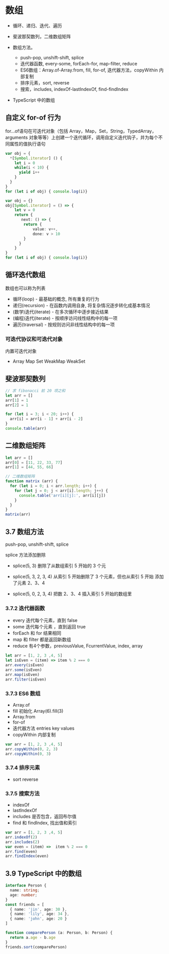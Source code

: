 # 数组
- 循环、递归、迭代、遍历
- 斐波那契数列，二维数组矩阵
- 数组方法。
  - push-pop, unshift-shift, splice
  - 迭代器函数, every-some, forEach-for, map-filter, reduce
  - ES6数组：Array.of-Array.from, fill, for-of, 迭代器方法，copyWithin 内部复制
  - 排序元素，sort, reverse
  - 搜索，includes, indexOf-lastIndexOf, find-findIndex
  
- TypeScript 中的数组

## 自定义 for-of 行为

for...of语句在可迭代对象（包括 Array，Map，Set，String，TypedArray，arguments 对象等等）上创建一个迭代循环，调用自定义迭代钩子，并为每个不同属性的值执行语句
```typescript
var obj = {
  *[Symbol.iterator] () {
	let i = 0
	while(i < 10) {
	  yield i++
	}
  }
}
for (let i of obj) { console.log(i)}

var obj = {}
obj[Symbol.iterator] = () => {
	let v = 0
    return {
	   next: () => {
		return {
			value: v++,
	  	 	done: v > 10
		}
	  }
	}
}
for (let i of obj) { console.log(i)}
```

## 循环迭代数组

数组也可以称为列表

- 循环(loop) - 最基础的概念, 所有重复的行为
- 递归(recursion) - 在函数内调用自身, 将复杂情况逐步转化成基本情况
- (数学)迭代(iterate) - 在多次循环中逐步接近结果
- (编程)迭代(iterate) - 按顺序访问线性结构中的每一项
- 遍历(traversal) - 按规则访问非线性结构中的每一项

### 可迭代协议和可迭代对象
内置可迭代对象
- Array Map Set WeakMap WeakSet 


## 斐波那契数列
```javascript
// 求 fibonacci 前 20 项之和
let arr = []
arr[1] = 1
arr[2] = 1

for (let i = 3; i < 20; i++) {
  arr[i] = arr[i - 1] + arr[i - 2]
}
console.table(arr)
```

## 二维数组矩阵
```javascript
let arr = []
arr[0] = [11, 22, 33, 77]
arr[1] = [44, 55, 66]

// 二维数组矩阵
function matrix (arr) {
  for (let i = 0; i < arr.length; i++) {
    for (let j = 0; j < arr[i].length; j++) {
      console.table('arr[i][j]:', arr[i][j])
    }
  }
}
matrix(arr)
```


## 3.7 数组方法

push-pop, unshift-shift, splice

splice 方法添加删除
- splice(5, 3) 删除了从数组索引 5 开始的 3 个元

- splice(5, 3, 2, 3, 4) 从索引 5 开始删除了 3 个元素，但也从索引 5 开始 添加了元素 2、3、4

- splice(5, 0, 2, 3, 4) 把数 2、3、4 插入索引 5 开始的数组里

### 3.7.2 迭代器函数

- every 迭代每个元素，直到 false
- some 迭代每个元素 ，直到返回 true
- forEach 和 for 结果相同
- map 和 filter 都是返回新数组
- reduce 有4个参数，previousValue, FcurrentValue, index, array
```javascript
let arr = [1, 2, 3 ,4, 5]
let isEven = (item) => item % 2 === 0
arr.every(isEven)
arr.some(isEven)
arr.map(isEven)
arr.filter(isEven)
```

### 3.7.3 ES6 数组
- Array.of
- fill 初始化 Array(6).fill(3)
- Array.from
- for-of
- 迭代器方法 entries key values
- copyWithin 内部复制
```javascript
var arr = [1, 2, 3 ,4, 5]
arr.copyWithin(0, 2, 3)
arr.copyWithin(0, 3)
```

### 3.7.4 排序元素
- sort reverse 

### 3.7.5 搜索方法
- indexOf
- lastIndexOf
- includes 是否包含，返回布尔值
- find 和 findIndex, 找出值和索引
```javascript
var arr = [1, 2, 3 ,4, 5]
arr.indexOf(2)
arr.includes(2)
var even = (item) =>  item % 2 === 0
arr.find(even)
arr.findIndex(even)
```

## 3.9 TypeScript 中的数组
```typescript
interface Person {
  name: string;
  age: number;
}
const friends = [
  { name: 'jin', age: 30 },
  { name: 'lily', age: 34 },
  { name: 'john', age: 20 }
]

function comparePerson (a: Person, b: Person) {
  return a.age - b.age
}
friends.sort(comparePerson)
```

